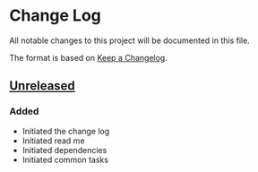 # Change Log
All notable changes to this project will be documented in this file.

The format is based on [Keep a Changelog](http://keepachangelog.com/).

## [Unreleased]

### Added
- Initiated the change log
- Initiated read me
- Initiated dependencies
- Initiated common tasks

[Unreleased]: https://github.com/plumula/soles/compare/init...HEAD
